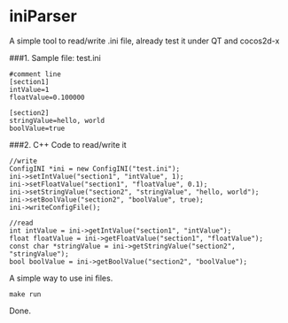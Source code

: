 iniParser
=========

A simple tool to read/write .ini file, already test it under QT and cocos2d-x


###1. Sample file: test.ini

	#comment line
	[section1]
	intValue=1
	floatValue=0.100000
  
	[section2]
	stringValue=hello, world
	boolValue=true

###2. C++ Code to read/write it

    //write
	ConfigINI *ini = new ConfigINI("test.ini");
	ini->setIntValue("section1", "intValue", 1);
	ini->setFloatValue("section1", "floatValue", 0.1);
	ini->setStringValue("section2", "stringValue", "hello, world");
	ini->setBoolValue("section2", "boolValue", true);
	ini->writeConfigFile();
	
    //read
    int intValue = ini->getIntValue("section1", "intValue");
    float floatValue = ini->getFloatValue("section1", "floatValue");
    const char *stringValue = ini->getStringValue("section2", "stringValue");
    bool boolValue = ini->getBoolValue("section2", "boolValue");
 

A simple way to use ini files.

```make run```


Done.
